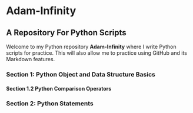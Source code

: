 # Adam-Infinity
## A Repository For Python Scripts

Welcome to my Python repository __Adam-Infinity__ where I write Python scripts for practice. This will also allow me to practice using GitHub and its Markdown features.

### Section 1: Python Object and Data Structure Basics
#### Section 1.2 Python Comparison Operators

### Section 2: Python Statements